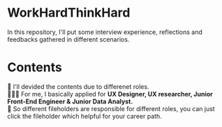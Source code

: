 # WorkHardThinkHard
In this repository, I'll put some interview experience, reflections and feedbacks gathered in different scenarios. 

# Contents
🌟 I'll devided the contents due to differenet roles. <br>
👷🏻‍♂️ For me, I basically applied for **UX Designer, UX researcher, Junior Front-End Engineer & Junior Data Analyst.** <br>
📂 So different fileholders are responsible for different roles, you can just click the fileholder which helpful for your career path.
